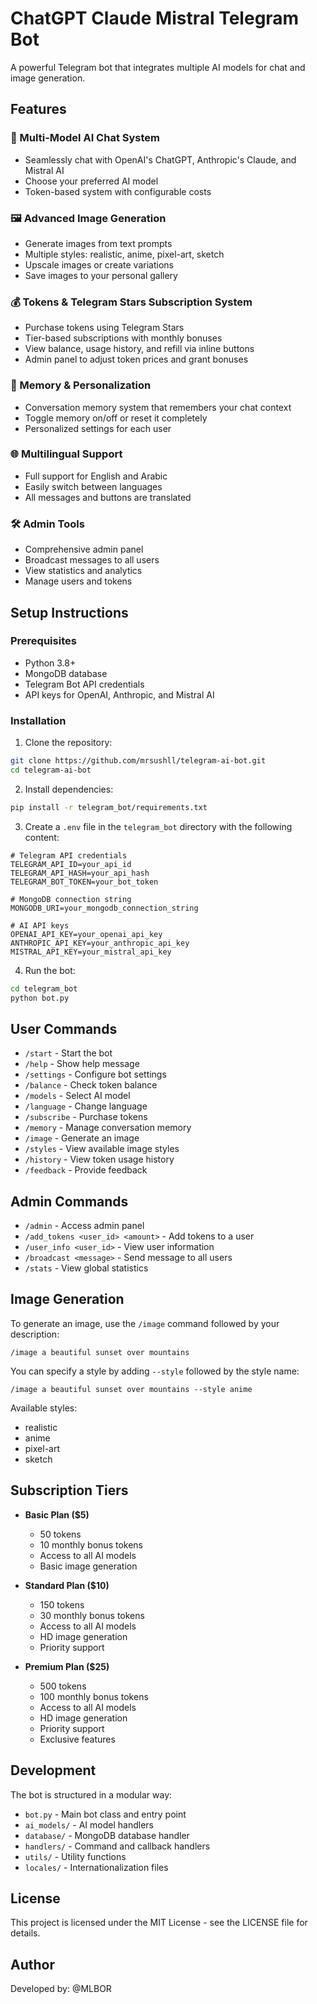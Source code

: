# ChatGPT Claude Mistral Telegram Bot

A powerful Telegram bot that integrates multiple AI models for chat and image generation.

## Features

### 🔮 Multi-Model AI Chat System
- Seamlessly chat with OpenAI's ChatGPT, Anthropic's Claude, and Mistral AI
- Choose your preferred AI model
- Token-based system with configurable costs

### 🖼️ Advanced Image Generation
- Generate images from text prompts
- Multiple styles: realistic, anime, pixel-art, sketch
- Upscale images or create variations
- Save images to your personal gallery

### 💰 Tokens & Telegram Stars Subscription System
- Purchase tokens using Telegram Stars
- Tier-based subscriptions with monthly bonuses
- View balance, usage history, and refill via inline buttons
- Admin panel to adjust token prices and grant bonuses

### 🧠 Memory & Personalization
- Conversation memory system that remembers your chat context
- Toggle memory on/off or reset it completely
- Personalized settings for each user

### 🌐 Multilingual Support
- Full support for English and Arabic
- Easily switch between languages
- All messages and buttons are translated

### 🛠️ Admin Tools
- Comprehensive admin panel
- Broadcast messages to all users
- View statistics and analytics
- Manage users and tokens

## Setup Instructions

### Prerequisites
- Python 3.8+
- MongoDB database
- Telegram Bot API credentials
- API keys for OpenAI, Anthropic, and Mistral AI

### Installation

1. Clone the repository:
```bash
git clone https://github.com/mrsushll/telegram-ai-bot.git
cd telegram-ai-bot
```

2. Install dependencies:
```bash
pip install -r telegram_bot/requirements.txt
```

3. Create a `.env` file in the `telegram_bot` directory with the following content:
```
# Telegram API credentials
TELEGRAM_API_ID=your_api_id
TELEGRAM_API_HASH=your_api_hash
TELEGRAM_BOT_TOKEN=your_bot_token

# MongoDB connection string
MONGODB_URI=your_mongodb_connection_string

# AI API keys
OPENAI_API_KEY=your_openai_api_key
ANTHROPIC_API_KEY=your_anthropic_api_key
MISTRAL_API_KEY=your_mistral_api_key
```

4. Run the bot:
```bash
cd telegram_bot
python bot.py
```

## User Commands

- `/start` - Start the bot
- `/help` - Show help message
- `/settings` - Configure bot settings
- `/balance` - Check token balance
- `/models` - Select AI model
- `/language` - Change language
- `/subscribe` - Purchase tokens
- `/memory` - Manage conversation memory
- `/image` - Generate an image
- `/styles` - View available image styles
- `/history` - View token usage history
- `/feedback` - Provide feedback

## Admin Commands

- `/admin` - Access admin panel
- `/add_tokens <user_id> <amount>` - Add tokens to a user
- `/user_info <user_id>` - View user information
- `/broadcast <message>` - Send message to all users
- `/stats` - View global statistics

## Image Generation

To generate an image, use the `/image` command followed by your description:

```
/image a beautiful sunset over mountains
```

You can specify a style by adding `--style` followed by the style name:

```
/image a beautiful sunset over mountains --style anime
```

Available styles:
- realistic
- anime
- pixel-art
- sketch

## Subscription Tiers

- **Basic Plan ($5)**
  - 50 tokens
  - 10 monthly bonus tokens
  - Access to all AI models
  - Basic image generation

- **Standard Plan ($10)**
  - 150 tokens
  - 30 monthly bonus tokens
  - Access to all AI models
  - HD image generation
  - Priority support

- **Premium Plan ($25)**
  - 500 tokens
  - 100 monthly bonus tokens
  - Access to all AI models
  - HD image generation
  - Priority support
  - Exclusive features

## Development

The bot is structured in a modular way:

- `bot.py` - Main bot class and entry point
- `ai_models/` - AI model handlers
- `database/` - MongoDB database handler
- `handlers/` - Command and callback handlers
- `utils/` - Utility functions
- `locales/` - Internationalization files

## License

This project is licensed under the MIT License - see the LICENSE file for details.

## Author

Developed by: @MLBOR
